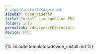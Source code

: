 ```yaml
---
# pages/install/sample.md
sidebar: home_sidebar
title: Install LineageOS on FP2
folder: info
permalink: /devices/FP2/install
device: FP2
---
```

{% include templates/device_install.md %}

